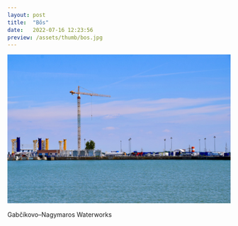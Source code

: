 ```yaml
---
layout: post
title:  "Bős"
date:   2022-07-16 12:23:56
preview: /assets/thumb/bos.jpg
---
```


![Vojany](/assets/img/bos.jpg)

Gabčíkovo–Nagymaros Waterworks